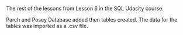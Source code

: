 The rest of the lessons from Lesson 6 in the SQL Udacity course.  

Parch and Posey Database added then tables created. The data for the tables was imported as a .csv file.
